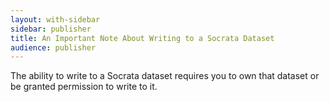 ```yaml
---
layout: with-sidebar
sidebar: publisher
title: An Important Note About Writing to a Socrata Dataset
audience: publisher
---
```


The ability to write to a Socrata dataset requires you to own that dataset or be granted permission to write to it.
